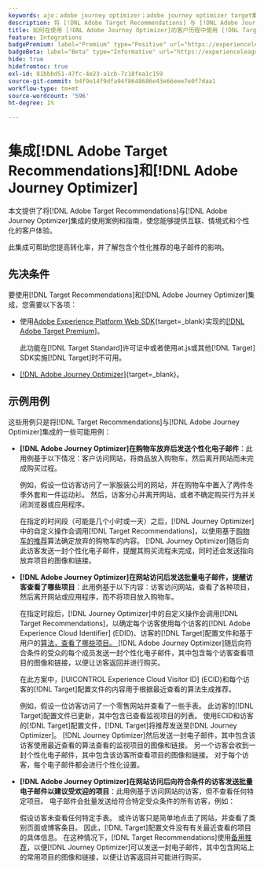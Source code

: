 ```yaml
---
keywords: ajo；adobe journey optimizer；adobe journey optimizer target集成；推荐；target推荐；集成
description: 将 [!DNL Adobe Target Recommendations] 与 [!DNL Adobe Journey Optimizer]集成。
title: 如何在使用 [!DNL Adobe Journey Optimizer]的客户历程中使用 [!DNL Target Recommendations] ？
feature: Integrations
badgePremium: label="Premium" type="Positive" url="https://experienceleague.adobe.com/docs/target/using/introduction/intro.html?lang=en#premium newtab=true" tooltip="查看Target Premium中包含的内容。"
badgeBeta: label="Beta" type="Informative" url="https://experienceleague.adobe.com/docs/target/using/introduction/intro.html#beta newtab=true" tooltip=" [!DNL Adobe Target] 中有哪些 Beta 功能。"
hide: true
hidefromtoc: true
exl-id: 81bbbd51-47fc-4e23-a1cb-7c18fea1c159
source-git-commit: b4f9e14f9dfa94f8648686e43e66eee7e0f7daa1
workflow-type: tm+mt
source-wordcount: '596'
ht-degree: 1%

---
```


# 集成[!DNL Adobe Target Recommendations]和[!DNL Adobe Journey Optimizer]

本文提供了将[!DNL Adobe Target Recommendations]与[!DNL Adobe Journey Optimizer]集成的使用案例和指南，使您能够提供互联、情境式和个性化的客户体验。

此集成可帮助您提高转化率，并了解包含个性化推荐的电子邮件的影响。

## 先决条件

要使用[!DNL Target Recommendations]和[!DNL Adobe Journey Optimizer]集成，您需要以下各项：

* 使用[Adobe Experience Platform Web SDK](https://experienceleague.adobe.com/en/docs/target-dev/developer/client-side/aep-web-sdk){target=_blank}实现的[[!DNL Adobe Target Premium]](/help/main/c-intro/intro.md#premium)。

  此功能在[!DNL Target Standard]许可证中或者使用at.js或其他[!DNL Target] SDK实施[!DNL Target]时不可用。

* [[!DNL Adobe Journey Optimizer]](https://experienceleague.adobe.com/en/docs/journey-optimizer/using/ajo-home){target=_blank}。

## 示例用例

这些用例只是将[!DNL Target Recommendations]与[!DNL Adobe Journey Optimizer]集成的一些可能用例：

* **[!DNL Adobe Journey Optimizer]在购物车放弃后发送个性化电子邮件**：此用例基于以下情况：客户访问网站，将商品放入购物车，然后离开网站而未完成购买过程。

  例如，假设一位访客访问了一家服装公司的网站，并在购物车中置入了两件冬季外套和一件运动衫。 然后，访客分心并离开网站，或者不确定购买行为并关闭浏览器或应用程序。

  在指定的时间段（可能是几个小时或一天）之后，[!DNL Journey Optimizer]中的自定义操作会调用[!DNL Target Recommendations]，以使用基于[购物车的推荐](/help/main/c-recommendations/c-algorithms/base-the-recommendation-on-a-recommendation-key.md)算法确定放弃的购物车的内容。 [!DNL Journey Optimizer]随后向此访客发送一封个性化电子邮件，提醒其购买流程未完成，同时还会发送指向放弃项目的图像和链接。

* **[!DNL Adobe Journey Optimizer]在网站访问后发送批量电子邮件，提醒访客查看了哪些项目**：此用例基于以下内容：访客访问网站，查看了各种项目，然后离开网站或应用程序，而不将项目放入购物车。

  在指定时段后，[!DNL Journey Optimizer]中的自定义操作会调用[!DNL Target Recommendations]，以确定每个访客使用每个访客的[!DNL Adobe Experience Cloud Identifier] (EDID)、访客的[!DNL Target]配置文件和基于用户的[算法，查看了哪些项目。 ](/help/main/c-recommendations/c-algorithms/base-the-recommendation-on-a-recommendation-key.md)[!DNL Adobe Journey Optimizer]随后向符合条件的受众的每个成员发送一封个性化电子邮件，其中包含每个访客查看项目的图像和链接，以便让访客返回并进行购买。

  在此方案中，[!UICONTROL Experience Cloud Visitor ID] (ECID)和每个访客的[!DNL Target]配置文件的内容用于根据最近查看的算法生成推荐。

  例如，假设一位访客访问了一个零售网站并查看了一些手表。 此访客的[!DNL Target]配置文件已更新，其中包含已查看监视项目的列表。 使用ECID和访客的[!DNL Target]配置文件，[!DNL Target]将推荐发送至[!DNL Journey Optimizer]。 [!DNL Journey Optimizer]然后发送一封电子邮件，其中包含该访客使用最近查看的算法查看的监视项目的图像和链接。 另一个访客会收到一封个性化电子邮件，其中包含该访客所查看项目的图像和链接。 对于每个访客，每个电子邮件都会进行个性化设置。

* **[!DNL Adobe Journey Optimizer]在网站访问后向符合条件的访客发送批量电子邮件以建议受欢迎的项目**：此用例基于访问网站的访客，但不查看任何特定项目。 电子邮件会批量发送给符合特定受众条件的所有访客，例如：

  假设访客未查看任何特定手表。 或许访客只是简单地点击了网站，并查看了类别页面或博客条目。 因此，[!DNL Target]配置文件没有有关最近查看的项目的具体信息。 在这种情况下，[!DNL Target Recommendations]使用[备用推荐](/help/main/c-recommendations/c-algorithms/backup-recs.md)，以便[!DNL Journey Optimizer]可以发送一封电子邮件，其中包含网站上的常用项目的图像和链接，以便让访客返回并可能进行购买。
